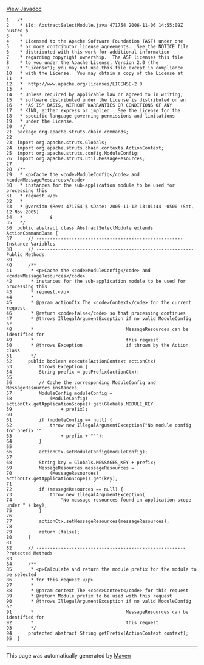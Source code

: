 [View Javadoc](../../../../../../apidocs/org/apache/struts/chain/commands/AbstractSelectModule.html.md)


    1   /*
    2    * $Id: AbstractSelectModule.java 471754 2006-11-06 14:55:09Z husted $
    3    *
    4    * Licensed to the Apache Software Foundation (ASF) under one
    5    * or more contributor license agreements.  See the NOTICE file
    6    * distributed with this work for additional information
    7    * regarding copyright ownership.  The ASF licenses this file
    8    * to you under the Apache License, Version 2.0 (the
    9    * "License"); you may not use this file except in compliance
    10   * with the License.  You may obtain a copy of the License at
    11   *
    12   *  http://www.apache.org/licenses/LICENSE-2.0
    13   *
    14   * Unless required by applicable law or agreed to in writing,
    15   * software distributed under the License is distributed on an
    16   * "AS IS" BASIS, WITHOUT WARRANTIES OR CONDITIONS OF ANY
    17   * KIND, either express or implied.  See the License for the
    18   * specific language governing permissions and limitations
    19   * under the License.
    20   */
    21  package org.apache.struts.chain.commands;
    22  
    23  import org.apache.struts.Globals;
    24  import org.apache.struts.chain.contexts.ActionContext;
    25  import org.apache.struts.config.ModuleConfig;
    26  import org.apache.struts.util.MessageResources;
    27  
    28  /**
    29   * <p>Cache the <code>ModuleConfig</code> and <code>MessageResources</code>
    30   * instances for the sub-application module to be used for processing this
    31   * request.</p>
    32   *
    33   * @version $Rev: 471754 $ $Date: 2005-11-12 13:01:44 -0500 (Sat, 12 Nov 2005)
    34   *          $
    35   */
    36  public abstract class AbstractSelectModule extends ActionCommandBase {
    37      // ------------------------------------------------------ Instance Variables
    38      // ---------------------------------------------------------- Public Methods
    39  
    40      /**
    41       * <p>Cache the <code>ModuleConfig</code> and <code>MessageResources</code>
    42       * instances for the sub-application module to be used for processing this
    43       * request.</p>
    44       *
    45       * @param actionCtx The <code>Context</code> for the current request
    46       * @return <code>false</code> so that processing continues
    47       * @throws IllegalArgumentException if no valid ModuleConfig or
    48       *                                  MessageResources can be identified for
    49       *                                  this request
    50       * @throws Exception                if thrown by the Action class
    51       */
    52      public boolean execute(ActionContext actionCtx)
    53          throws Exception {
    54          String prefix = getPrefix(actionCtx);
    55  
    56          // Cache the corresponding ModuleConfig and MessageResources instances
    57          ModuleConfig moduleConfig =
    58              (ModuleConfig) actionCtx.getApplicationScope().get(Globals.MODULE_KEY
    59                  + prefix);
    60  
    61          if (moduleConfig == null) {
    62              throw new IllegalArgumentException("No module config for prefix '"
    63                  + prefix + "'");
    64          }
    65  
    66          actionCtx.setModuleConfig(moduleConfig);
    67  
    68          String key = Globals.MESSAGES_KEY + prefix;
    69          MessageResources messageResources =
    70              (MessageResources) actionCtx.getApplicationScope().get(key);
    71  
    72          if (messageResources == null) {
    73              throw new IllegalArgumentException(
    74                  "No message resources found in application scope under " + key);
    75          }
    76  
    77          actionCtx.setMessageResources(messageResources);
    78  
    79          return (false);
    80      }
    81  
    82      // ------------------------------------------------------- Protected Methods
    83  
    84      /**
    85       * <p>Calculate and return the module prefix for the module to be selected
    86       * for this request.</p>
    87       *
    88       * @param context The <code>Context</code> for this request
    89       * @return Module prefix to be used with this request
    90       * @throws IllegalArgumentException if no valid ModuleConfig or
    91       *                                  MessageResources can be identified for
    92       *                                  this request
    93       */
    94      protected abstract String getPrefix(ActionContext context);
    95  }

------------------------------------------------------------------------

This page was automatically generated by [Maven](http://maven.apache.org/)

